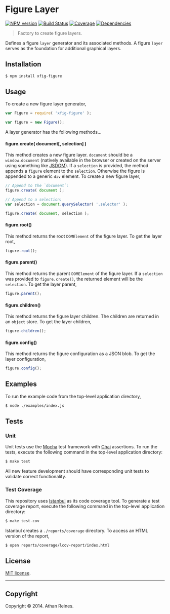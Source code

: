 Figure Layer
============
[![NPM version][npm-image]][npm-url] [![Build Status][travis-image]][travis-url] [![Coverage][coveralls-image]][coveralls-url] [![Dependencies][dependencies-image]][dependencies-url]

> Factory to create figure layers.

Defines a figure `layer` generator and its associated methods. A figure `layer` serves as the foundation for additional graphical layers.



## Installation

``` bash
$ npm install xfig-figure
```

## Usage

To create a new figure layer generator,

``` javascript
var Figure = require( 'xfig-figure' );

var figure = new Figure();
```

A layer generator has the following methods...


#### figure.create( document[, selection] )

This method creates a new figure layer. `document` should be a `window.document` (natively available in the browser or created on the server using something like [JSDOM](https://github.com/tmpvar/jsdom)). If a `selection` is provided, the method appends a `figure` element to the `selection`. Otherwise the figure is appended to a generic `div` element. To create a new figure layer,

``` javascript
// Append to the `document`:
figure.create( document );

// Append to a selection:
var selection = document.querySelector( '.selector' );

figure.create( document, selection );
``` 

#### figure.root()

This method returns the root `DOMElement` of the figure layer. To get the layer root,

``` javascript
figure.root();
```


#### figure.parent()

This method returns the parent `DOMElement` of the figure layer. If a `selection` was provided to `figure.create()`, the returned element will be the `selection`. To get the layer parent,

``` javascript
figure.parent();
```


#### figure.children()

This method returns the figure layer children. The children are returned in an `object` store. To get the layer children,

``` javascript
figure.children();
```


#### figure.config()

This method returns the figure configuration as a JSON blob. To get the layer configuration,

``` javascript
figure.config();
```




## Examples

To run the example code from the top-level application directory,

``` bash
$ node ./examples/index.js
```


## Tests

### Unit

Unit tests use the [Mocha](http://visionmedia.github.io/mocha) test framework with [Chai](http://chaijs.com) assertions. To run the tests, execute the following command in the top-level application directory:

``` bash
$ make test
```

All new feature development should have corresponding unit tests to validate correct functionality.


### Test Coverage

This repository uses [Istanbul](https://github.com/gotwarlost/istanbul) as its code coverage tool. To generate a test coverage report, execute the following command in the top-level application directory:

``` bash
$ make test-cov
```

Istanbul creates a `./reports/coverage` directory. To access an HTML version of the report,

``` bash
$ open reports/coverage/lcov-report/index.html
```


## License

[MIT license](http://opensource.org/licenses/MIT). 


---
## Copyright

Copyright &copy; 2014. Athan Reines.



[npm-image]: http://img.shields.io/npm/v/xfig-figure.svg
[npm-url]: https://npmjs.org/package/xfig-figure

[travis-image]: http://img.shields.io/travis/figure-io/figure/master.svg
[travis-url]: https://travis-ci.org/figure-io/figure

[coveralls-image]: https://img.shields.io/coveralls/figure-io/figure/master.svg
[coveralls-url]: https://coveralls.io/r/figure-io/figure?branch=master

[dependencies-image]: http://img.shields.io/david/figure-io/figure.svg
[dependencies-url]: https://david-dm.org/figure-io/figure

[dev-dependencies-image]: http://img.shields.io/david/dev/figure-io/figure.svg
[dev-dependencies-url]: https://david-dm.org/dev/figure-io/figure

[github-issues-image]: http://img.shields.io/github/issues/figure-io/figure.svg
[github-issues-url]: https://github.com/figure-io/figure/issues